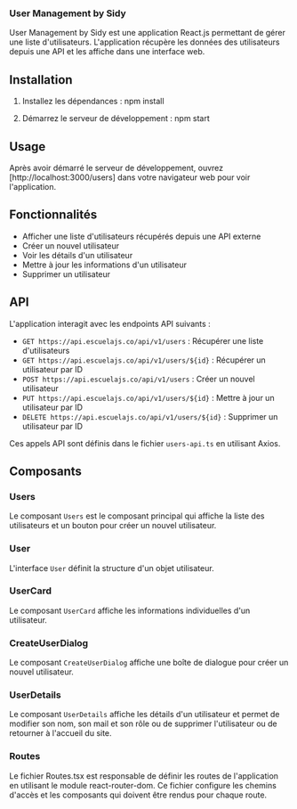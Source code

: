 ### User Management by Sidy

User Management by Sidy est une application React.js permettant de gérer une liste d'utilisateurs. L'application récupère les données des utilisateurs depuis une API et les affiche dans une interface web.


## Installation

1. Installez les dépendances :
    npm install


2. Démarrez le serveur de développement :
    npm start


## Usage

Après avoir démarré le serveur de développement, ouvrez [http://localhost:3000/users] dans votre navigateur web pour voir l'application.


## Fonctionnalités

- Afficher une liste d'utilisateurs récupérés depuis une API externe
- Créer un nouvel utilisateur
- Voir les détails d'un utilisateur
- Mettre à jour les informations d'un utilisateur
- Supprimer un utilisateur

## API

L'application interagit avec les endpoints API suivants :

- `GET https://api.escuelajs.co/api/v1/users` : Récupérer une liste d'utilisateurs
- `GET https://api.escuelajs.co/api/v1/users/${id}` : Récupérer un utilisateur par ID
- `POST https://api.escuelajs.co/api/v1/users` : Créer un nouvel utilisateur
- `PUT https://api.escuelajs.co/api/v1/users/${id}` : Mettre à jour un utilisateur par ID
- `DELETE https://api.escuelajs.co/api/v1/users/${id}` : Supprimer un utilisateur par ID

Ces appels API sont définis dans le fichier `users-api.ts` en utilisant Axios.


## Composants

### Users

Le composant `Users` est le composant principal qui affiche la liste des utilisateurs et un bouton pour créer un nouvel utilisateur.


### User

L'interface `User` définit la structure d'un objet utilisateur.


### UserCard

Le composant `UserCard` affiche les informations individuelles d'un utilisateur.


### CreateUserDialog

Le composant `CreateUserDialog` affiche une boîte de dialogue pour créer un nouvel utilisateur.


### UserDetails

Le composant `UserDetails` affiche les détails d'un utilisateur et permet de modifier son nom, son mail et son rôle ou de supprimer l'utilisateur ou de retourner à l'accueil du site.

### Routes
Le fichier Routes.tsx est responsable de définir les routes de l'application en utilisant le module react-router-dom. Ce fichier configure les chemins d'accès et les composants qui doivent être rendus pour chaque route.